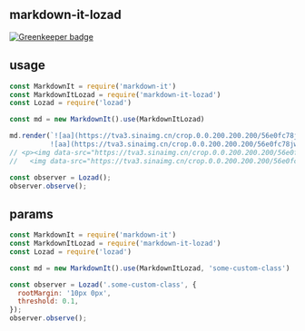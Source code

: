 ## markdown-it-lozad

[![Greenkeeper badge](https://badges.greenkeeper.io/bangbang93/markdown-it-lozad.svg)](https://greenkeeper.io/)

## usage
```javascript
const MarkdownIt = require('markdown-it')
const MarkdownItLozad = require('markdown-it-lozad')
const Lozad = require('lozad')

const md = new MarkdownIt().use(MarkdownItLozad)

md.render(`![aa](https://tva3.sinaimg.cn/crop.0.0.200.200.200/56e0fc78jw1e8qgp5bmzyj2050050aa8.jpg)
          ![aa](https://tva3.sinaimg.cn/crop.0.0.200.200.200/56e0fc78jw1e8qgp5bmzyj2050050aa8.jpg)`)
// <p><img data-src="https://tva3.sinaimg.cn/crop.0.0.200.200.200/56e0fc78jw1e8qgp5bmzyj2050050aa8.jpg" alt="aa" class="lozad">
//   <img data-src="https://tva3.sinaimg.cn/crop.0.0.200.200.200/56e0fc78jw1e8qgp5bmzyj2050050aa8.jpg" alt="aa" class="lozad"></p>

const observer = Lozad();
observer.observe();
```

## params
```javascript
const MarkdownIt = require('markdown-it')
const MarkdownItLozad = require('markdown-it-lozad')
const Lozad = require('lozad')

const md = new MarkdownIt().use(MarkdownItLozad, 'some-custom-class')

const observer = Lozad('.some-custom-class', {
  rootMargin: '10px 0px',
  threshold: 0.1,
});
observer.observe();
```
